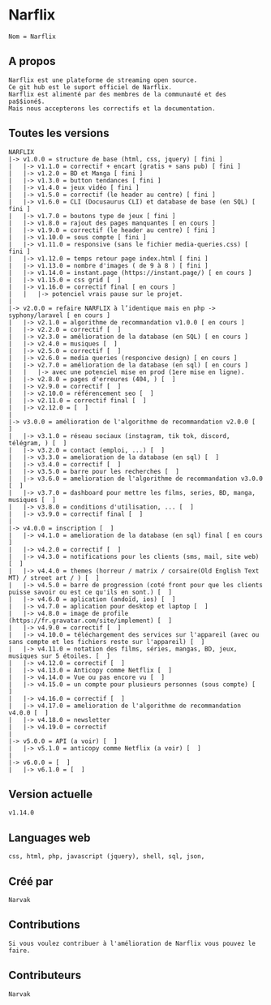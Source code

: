 # Narflix
	Nom = Narflix
## A propos
	Narflix est une plateforme de streaming open source.
	Ce git hub est le suport officiel de Narflix.
	Narflix est alimenté par des membres de la communauté et des pa$$ioné$.
	Mais nous accepterons les correctifs et la documentation.

## Toutes les versions
	NARFLIX
	|-> v1.0.0 = structure de base (html, css, jquery) [ fini ]
	|	|-> v1.1.0 = correctif + encart (gratis + sans pub) [ fini ]
	|	|-> v1.2.0 = BD et Manga [ fini ]
	|	|-> v1.3.0 = button tendances [ fini ]
	|	|-> v1.4.0 = jeux vidéo [ fini ]
	|	|-> v1.5.0 = correctif (le header au centre) [ fini ]
	|	|-> v1.6.0 = CLI (Docusaurus CLI) et database de base (en SQL) [ fini ]
	|	|-> v1.7.0 = boutons type de jeux [ fini ]
	|	|-> v1.8.0 = rajout des pages manquantes [ en cours ]
	|	|-> v1.9.0 = correctif (le header au centre) [ fini ]
	|	|-> v1.10.0 = sous compte [ fini ]
	|	|-> v1.11.0 = responsive (sans le fichier media-queries.css) [ fini ]
	|	|-> v1.12.0 = temps retour page index.html [ fini ]
	|	|-> v1.13.0 = nombre d'images ( de 9 à 8 ) [ fini ]
	|	|-> v1.14.0 = instant.page (https://instant.page/) [ en cours ]
	|	|-> v1.15.0 = css grid [  ]
	|	|-> v1.16.0 = correctif final [ en cours ]
	|	|	|-> potenciel vrais pause sur le projet.
	|
	|-> v2.0.0 = refaire NARFLIX à l’identique mais en php -> syphony/laravel [ en cours ]
	|	|-> v2.1.0 = algorithme de recommandation v1.0.0 [ en cours ]
	|	|-> v2.2.0 = correctif [  ]
	|	|-> v2.3.0 = amélioration de la database (en SQL) [ en cours ]
	|	|-> v2.4.0 = musiques [  ]
	|	|-> v2.5.0 = correctif [  ]
	|	|-> v2.6.0 = media queries (responcive design) [ en cours ]
	|	|-> v2.7.0 = amélioration de la database (en sql) [ en cours ]
	|	|	|-> avec une potenciel mise en prod (1ere mise en ligne).
	|	|-> v2.8.0 = pages d'erreures (404, ) [  ]
	|	|-> v2.9.0 = correctif [  ]
	|	|-> v2.10.0 = référencement seo [  ]
	|	|-> v2.11.0 = correctif final [  ]
	|	|-> v2.12.0 = [  ]
	|
	|-> v3.0.0 = amélioration de l'algorithme de recommandation v2.0.0 [  ]
	|	|-> v3.1.0 = réseau sociaux (instagram, tik tok, discord, télégram, ) [  ]
	|	|-> v3.2.0 = contact (emploi, ...) [  ]
	|	|-> v3.3.0 = amelioration de la database (en sql) [  ]
	|	|-> v3.4.0 = correctif [  ]
	|	|-> v3.5.0 = barre pour les recherches [  ]
	|	|-> v3.6.0 = amelioration de l'algorithme de recommandation v3.0.0 [  ]
	|	|-> v3.7.0 = dashboard pour mettre les films, series, BD, manga, musiques [  ]
	|	|-> v3.8.0 = conditions d'utilisation, ... [  ]
	|	|-> v3.9.0 = correctif final [  ]
	|
	|-> v4.0.0 = inscription [  ]
	|	|-> v4.1.0 = amelioration de la database (en sql) final [ en cours ]
	|	|-> v4.2.0 = correctif [  ]
	|	|-> v4.3.0 = notifications pour les clients (sms, mail, site web) [  ]
	|	|-> v4.4.0 = themes (horreur / matrix / corsaire(Old English Text MT) / street art / ) [  ]
	|	|-> v4.5.0 = barre de progression (coté front pour que les clients puisse savoir ou est ce qu'ils en sont.) [  ]
	|	|-> v4.6.0 = aplication (andoïd, ios) [  ]
	|	|-> v4.7.0 = aplication pour desktop et laptop [  ]
	|	|-> v4.8.0 = image de profile (https://fr.gravatar.com/site/implement) [  ]
	|	|-> v4.9.0 = correctif [  ]
	|	|-> v4.10.0 = téléchargement des services sur l'appareil (avec ou sans compte et les fichiers reste sur l'appareil) [  ]
	|	|-> v4.11.0 = notation des films, séries, mangas, BD, jeux, musiques sur 5 étoiles. [  ]
	|	|-> v4.12.0 = correctif [  ]
	|	|-> v4.13.0 = Anticopy comme Netflix [  ]
	|	|-> v4.14.0 = Vue ou pas encore vu [  ]
	|	|-> v4.15.0 = un compte pour plusieurs personnes (sous compte) [  ]
	|	|-> v4.16.0 = correctif [  ]
	|	|-> v4.17.0 = amelioration de l'algorithme de recommandation v4.0.0 [  ]
	|	|-> v4.18.0 = newsletter
	|	|-> v4.19.0 = correctif
	|
	|-> v5.0.0 = API (a voir) [  ]
	|	|-> v5.1.0 = anticopy comme Netflix (a voir) [  ]
	|
	|-> v6.0.0 = [  ]
	|	|-> v6.1.0 = [  ]

## Version actuelle
	v1.14.0
## Languages web
	css, html, php, javascript (jquery), shell, sql, json,
## Créé par 
	Narvak

## Contributions
	Si vous voulez contribuer à l'amélioration de Narflix vous pouvez le faire.

## Contributeurs
	Narvak
